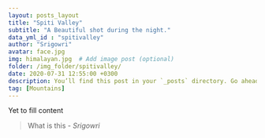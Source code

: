 ```yaml
---
layout: posts_layout
title: "Spiti Valley"
subtitle: "A Beautiful shot during the night."
data_yml_id : "spitivalley"
author: "Srigowri"
avatar: face.jpg
img: himalayan.jpg  # Add image post (optional)
folder: /img_folder/spitivalley/
date: 2020-07-31 12:55:00 +0300
description: You’ll find this post in your `_posts` directory. Go ahead and edit it and re-build the site to see your changes. # Add post description (optional)
tag: [Mountains]
---
```

Yet to fill content


> What is this <cite>- Srigowri</cite>

